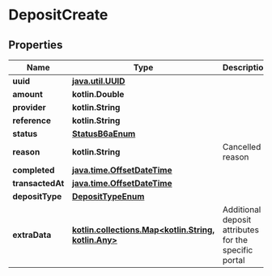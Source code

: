 
# DepositCreate

## Properties
Name | Type | Description | Notes
------------ | ------------- | ------------- | -------------
**uuid** | [**java.util.UUID**](java.util.UUID.md) |  |  [readonly]
**amount** | **kotlin.Double** |  | 
**provider** | **kotlin.String** |  | 
**reference** | **kotlin.String** |  |  [readonly]
**status** | [**StatusB6aEnum**](StatusB6aEnum.md) |  |  [readonly]
**reason** | **kotlin.String** | Cancelled reason |  [readonly]
**completed** | [**java.time.OffsetDateTime**](java.time.OffsetDateTime.md) |  |  [readonly]
**transactedAt** | [**java.time.OffsetDateTime**](java.time.OffsetDateTime.md) |  |  [readonly]
**depositType** | [**DepositTypeEnum**](DepositTypeEnum.md) |  |  [optional]
**extraData** | [**kotlin.collections.Map&lt;kotlin.String, kotlin.Any&gt;**](kotlin.Any.md) | Additional deposit attributes for the specific portal |  [optional]



